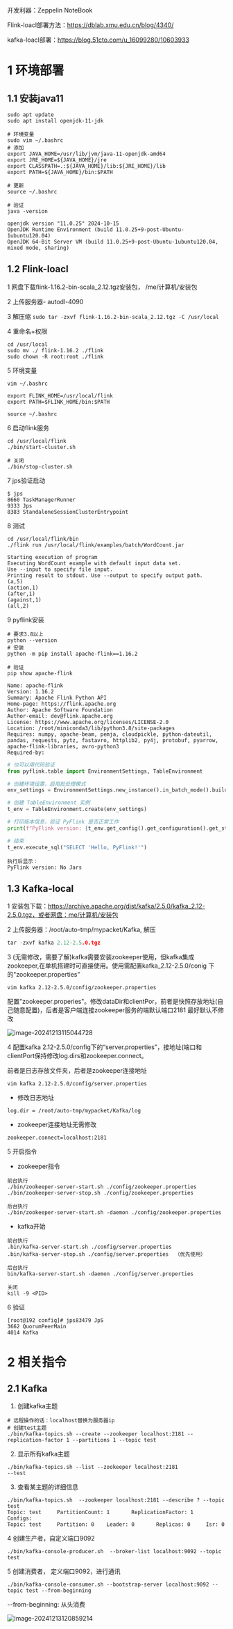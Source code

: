 开发利器：Zeppelin NoteBook

Flink-loacl部署方法：https://dblab.xmu.edu.cn/blog/4340/

kafka-loacl部署：https://blog.51cto.com/u_16099280/10603933

# 1 环境部署

## 1.1 安装java11

```shell
sudo apt update
sudo apt install openjdk-11-jdk

# 环境变量
sudo vim ~/.bashrc
# 添加
export JAVA_HOME=/usr/lib/jvm/java-11-openjdk-amd64
export JRE_HOME=${JAVA_HOME}/jre
export CLASSPATH=.:${JAVA_HOME}/lib:${JRE_HOME}/lib
export PATH=${JAVA_HOME}/bin:$PATH

# 更新
source ~/.bashrc

# 验证
java -version

openjdk version "11.0.25" 2024-10-15
OpenJDK Runtime Environment (build 11.0.25+9-post-Ubuntu-1ubuntu120.04)
OpenJDK 64-Bit Server VM (build 11.0.25+9-post-Ubuntu-1ubuntu120.04, mixed mode, sharing)

```

## 1.2 Flink-loacl

1 网盘下载flink-1.16.2-bin-scala_2.12.tgz安装包， /me/计算机/安装包

2 上传服务器- autodl-4090

3 解压缩 `sudo tar -zxvf flink-1.16.2-bin-scala_2.12.tgz -C /usr/local`

4 重命名+权限

```shell
cd /usr/local
sudo mv ./ flink-1.16.2 ./flink
sudo chown -R root:root ./flink
```

5 环境变量

```shell
vim ~/.bashrc

export FLINK_HOME=/usr/local/flink
export PATH=$FLINK_HOME/bin:$PATH

source ~/.bashrc
```

6 启动flink服务

```shell
cd /usr/local/flink
./bin/start-cluster.sh

# 关闭
./bin/stop-cluster.sh
```

7 jps验证启动

```shell
$ jps
8660 TaskManagerRunner
9333 Jps
8383 StandaloneSessionClusterEntrypoint
```

8 测试

```shell
cd /usr/local/flink/bin
./flink run /usr/local/flink/examples/batch/WordCount.jar
```

```
Starting execution of program
Executing WordCount example with default input data set.
Use --input to specify file input.
Printing result to stdout. Use --output to specify output path.
(a,5)
(action,1)
(after,1)
(against,1)
(all,2)
```

9 pyflink安装

```shell
# 要求3.8以上
python --version
# 安装
python -m pip install apache-flink==1.16.2

# 验证
pip show apache-flink

```

```
Name: apache-flink
Version: 1.16.2
Summary: Apache Flink Python API
Home-page: https://flink.apache.org
Author: Apache Software Foundation
Author-email: dev@flink.apache.org
License: https://www.apache.org/licenses/LICENSE-2.0
Location: /root/miniconda3/lib/python3.8/site-packages
Requires: numpy, apache-beam, pemja, cloudpickle, python-dateutil, pandas, requests, pytz, fastavro, httplib2, py4j, protobuf, pyarrow, apache-flink-libraries, avro-python3
Required-by: 
```

```python
# 也可以用代码验证
from pyflink.table import EnvironmentSettings, TableEnvironment

# 创建环境设置，启用批处理模式
env_settings = EnvironmentSettings.new_instance().in_batch_mode().build()

# 创建 TableEnvironment 实例
t_env = TableEnvironment.create(env_settings)

# 打印版本信息，验证 PyFlink 是否正常工作
print(f"PyFlink version: {t_env.get_config().get_configuration().get_string('pipeline.jars', 'No Jars')}")

# 结束
t_env.execute_sql("SELECT 'Hello, PyFlink!'")

```

```
执行后显示：
PyFlink version: No Jars
```

## 1.3 Kafka-local

1 安装包下载：https://archive.apache.org/dist/kafka/2.5.0/kafka_2.12-2.5.0.tgz，或者网盘：me/计算机/安装包

2 上传服务器：/root/auto-tmp/mypacket/Kafka, 解压

```cpp
tar -zxvf kafka 2.12-2.5.0.tgz
```

3 (无需修改，需要了解)kafka需要安装zookeeper使用，但kafka集成zookeeper,在单机搭建时可直接使用。使用需配置kafka_2.12-2.5.0/conig 下的"zookeeper.properties”

```shell
vim kafka 2.12-2.5.0/config/zookeeper.properties
```

配置"zookeeper.properies"。修改dataDir和clientPor，前者是快照存放地址(自己随意配置)，后者是客户端连接zookeeper服务的端默认端口2181 最好默认不修改

![image-20241213115044728](https://cdn.jsdelivr.net/gh/ZhangYuQiao326/study_nodes_pictures@main/img/image-20241213115044728.png)



4 配置kafka 2.12-2.5.0/config下的“server.properties”，接地址(端口和clientPort保持修改log.dirs和zookeeper.connect。

前者是日志存放文件夹，后者是zookeeper连接地址

```shell
vim kafka 2.12-2.5.0/config/server.properties
```

* 修改日志地址

```
log.dir = /root/auto-tmp/mypacket/Kafka/log
```

* zookeeper连接地址无需修改

```
zookeeper.connect=localhost:2181
```

5 开启指令

* zookeeper指令

```
前台执行
./bin/zookeeper-server-start.sh ./config/zookeeper.properties
./bin/zookeeper-server-stop.sh ./config/zookeeper.properties

后台执行
./bin/zookeeper-server-start.sh -daemon ./config/zookeeper.properties
```

* kafka开始

```
前台执行
.bin/kafka-server-start.sh ./config/server.properties
.bin/kafka-server-stop.sh ./config/server.properties  （优先使用）

后台执行
bin/kafka-server-start.sh -daemon ./config/server.properties
```

```
关闭
kill -9 <PID>
```



6 验证

```shell
[root@192 config]# jps83479 JpS
3662 QuorumPeerMain
4014 Kafka
```

# 2 相关指令

## 2.1 Kafka

1. 创建kafka主题

```shell
# 远程操作的话：localhost替换为服务器ip
# 创建test主题
./bin/kafka-topics.sh --create --zookeeper localhost:2181 --replication-factor 1 --partitions 1 --topic test

```

2. 显示所有kafka主题

```shell
./bin/kafka-topics.sh --list --zookeeper localhost:2181
--test
```

3. 查看某主题的详细信息

```shell
./bin/kafka-topics.sh  --zookeeper localhost:2181 --describe ? --topic test
Topic: test     PartitionCount: 1       ReplicationFactor: 1    Configs: 
Topic: test     Partition: 0    Leader: 0       Replicas: 0     Isr: 0

```

4 创建生产者，自定义端口9092

```shell
./bin/kafka-console-producer.sh  --broker-list localhost:9092 --topic test

```

5 创建消费者， 定义端口9092，进行通讯

```shell
./bin/kafka-console-consumer.sh --bootstrap-server localhost:9092 --topic test --from-beginning

```

--from-beginning: 从头消费

![image-20241213120859214](https://cdn.jsdelivr.net/gh/ZhangYuQiao326/study_nodes_pictures@main/img/image-20241213120859214.png)



